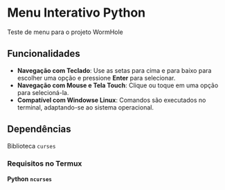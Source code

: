 # Menu Interativo Python

Teste de menu para o projeto WormHole

## Funcionalidades

- **Navegação com Teclado**: Use as setas para cima e para baixo para escolher uma opção e pressione **Enter** para selecionar.
- **Navegação com Mouse e Tela Touch**: Clique ou toque em uma opção para selecioná-la.
- **Compatível com Windowse  Linux**: Comandos são executados no terminal, adaptando-se ao sistema operacional.

## Dependências

Biblioteca `curses`

### Requisitos no Termux

**Python**
**`ncurses`**

